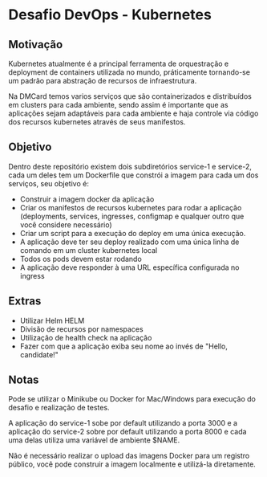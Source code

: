 # Desafio DevOps - Kubernetes
## Motivação
Kubernetes atualmente é a principal ferramenta de orquestração e deployment de containers utilizada no mundo, práticamente tornando-se um padrão para abstração de recursos de infraestrutura.

Na DMCard temos varios serviços que são containerizados e distribuídos em clusters para cada ambiente, sendo assim é importante que as aplicações sejam adaptáveis para cada ambiente e haja controle via código dos recursos kubernetes através de seus manifestos.

## Objetivo
Dentro deste repositório existem dois subdiretórios service-1 e service-2, cada um deles tem um Dockerfile que constrói a imagem para cada um dos serviços, seu objetivo é:

- Construir a imagem docker da aplicação
- Criar os manifestos de recursos kubernetes para rodar a aplicação (deployments, services, ingresses, configmap e qualquer outro que você considere necessário)
- Criar um script para a execução do deploy em uma única execução.
- A aplicação deve ter seu deploy realizado com uma única linha de comando em um cluster kubernetes local
- Todos os pods devem estar rodando
- A aplicação deve responder à uma URL específica configurada no ingress

## Extras
- Utilizar Helm HELM
- Divisão de recursos por namespaces
- Utilização de health check na aplicação
- Fazer com que a aplicação exiba seu nome ao invés de "Hello, candidate!"

## Notas
Pode se utilizar o Minikube ou Docker for Mac/Windows para execução do desafio e realização de testes.

A aplicação do service-1 sobe por default utilizando a porta 3000 e a aplicação do service-2 sobre por default utilizando a porta 8000 e cada uma delas utiliza uma variável de ambiente $NAME.

Não é necessário realizar o upload das imagens Docker para um registro público, você pode construir a imagem localmente e utilizá-la diretamente.
